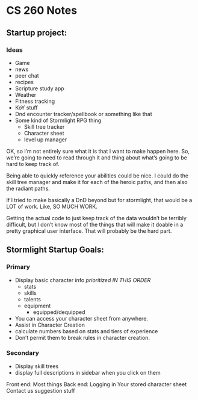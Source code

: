 # CS 260 Notes

## Startup project:
### Ideas
 - Game
 - news
 - peer chat
 - recipes
 - Scripture study app
 - Weather
 - Fitness tracking
 - KoY stuff
 - Dnd encounter tracker/spellbook or something like that
 - Some kind of Stormlight RPG thing
   - Skill tree tracker
   - Character sheet
   - level up manager

OK, so I’m not entirely sure what it is that I want to make happen here. So, we’re going to need to read through it and thing about what’s going to be hard to keep track of. 

Being able to quickly reference your abilities could be nice. I could do the skill tree manager and make it for each of the heroic paths, and then also the radiant paths. 

If I tried to make basically a DnD beyond but for stormlight, that would be a LOT of work. Like, SO MUCH WORK.

Getting the actual code to just keep track of the data wouldn’t be terribly difficult, but I don’t know most of the things that will make it doable in a pretty graphical user interface. That will probably be the hard part.

## Stormlight Startup Goals:
### Primary
 - Display basic character info *prioritized IN THIS ORDER*
   - stats
   - skills
   - talents
   - equipment
     - equipped/dequipped 
 - You can access your character sheet from anywhere. 
 - Assist in Character Creation
 - calculate numbers based on stats and tiers of experience
 - Don’t permit them to break rules in character creation.
### Secondary
 - Display skill trees
 - display full descriptions in sidebar when you click on them

Front end:
Most things
Back end:
Logging in
Your stored character sheet
Contact us suggestion stuff
